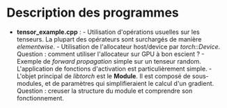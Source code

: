 # Description des programmes

- **tensor_example.cpp** :
        - Utilisation d'opérations usuelles sur les tenseurs. La plupart des opérateurs sont surchargés de manière *elementwise*.
         - Utilisation de l'allocateur host/device par *torch::Device*. Question : comment utiliser l'allocateur sur GPU à bon escient ?
        - Exemple de *forward propagation* simple sur un tenseur random. L'application de fonctions d'activation est particulièrement simple.
        - L'objet principal de *libtorch* est le **Module**. Il est composé de sous-modules, et de paramètres qui simplifieraient le calcul d'un gradient. Question : creuser la structure du module et comprendre
        son fonctionnement.
